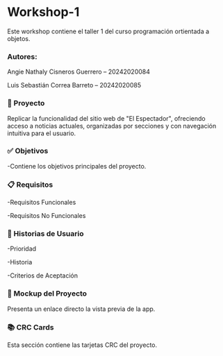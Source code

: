 # Workshop-1

Este workshop contiene el taller 1 del curso programación ortientada a objetos.

### Autores:

Angie Nathaly Cisneros Guerrero – 20242020084

Luis Sebastián Correa Barreto – 20242020085

### 🎯 Proyecto

Replicar la funcionalidad del sitio web de "El Espectador", ofreciendo acceso a noticias actuales, organizadas por secciones y con navegación intuitiva para el usuario.

### ✅ Objetivos

-Contiene los objetivos principales del proyecto.

### 📋 Requisitos

-Requisitos Funcionales

-Requisitos No Funcionales

### 👤 Historias de Usuario

-Prioridad

-Historia

-Criterios de Aceptación

### 🎨 Mockup del Proyecto

Presenta un enlace directo la vista previa de la app.

### 📚 CRC Cards

Esta sección contiene las tarjetas CRC del proyecto.
